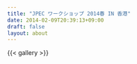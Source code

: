 ```yaml
---
title: "JPEC ワークショップ 2014春 IN 香港"
date: 2014-02-09T20:39:13+09:00
draft: false
layout: about
---
```

{{< gallery >}}
